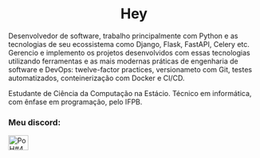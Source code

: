 <h1 align="center">Hey</h1>

<p>
Desenvolvedor de software, trabalho principalmente com Python e as tecnologias de seu ecossistema como Django, Flask, FastAPI, Celery etc. Gerencio e implemento os projetos desenvolvidos com essas tecnologias utilizando ferramentas e as mais modernas práticas de engenharia de software e DevOps: twelve-factor practices, versionameto com Git, testes automatizados, conteinerização com Docker e CI/CD.

Estudante de Ciência da Computação na Estácio. Técnico em informática, com ênfase em programação, pelo IFPB. 
</p>

<h3 align="left">Meu discord:</h3>
<p align="left">
<a href="https://discord.gg/PoH#4968" target="blank"><img align="center" src="https://raw.githubusercontent.com/rahuldkjain/github-profile-readme-generator/master/src/images/icons/Social/discord.svg" alt="PoH#4968" height="30" width="40" /></a>
</p>
